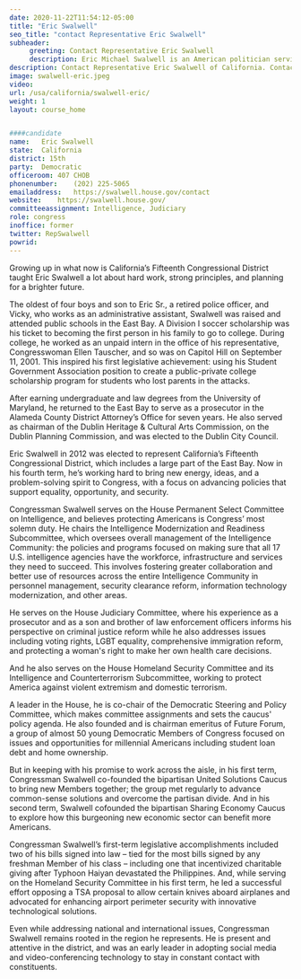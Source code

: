 ```yaml
---
date: 2020-11-22T11:54:12-05:00
title: "Eric Swalwell"
seo_title: "contact Representative Eric Swalwell"
subheader:
     greeting: Contact Representative Eric Swalwell 
     description: Eric Michael Swalwell is an American politician serving as the U.S. Representative for California's 15th congressional district since 2013. A member of the Democratic Party, his district covers most of eastern Alameda County and part of central Contra Costa County.
description: Contact Representative Eric Swalwell of California. Contact information for Eric Swalwell includes email address, phone number, and mailing address.
image: swalwell-eric.jpeg
video: 
url: /usa/california/swalwell-eric/
weight: 1
layout: course_home


####candidate
name:	Eric Swalwell
state:	California
district: 15th
party:	Democratic
officeroom:	407 CHOB
phonenumber:	(202) 225-5065
emailaddress:	https://swalwell.house.gov/contact
website:	https://swalwell.house.gov/
committeeassignment: Intelligence, Judiciary
role: congress
inoffice: former
twitter: RepSwalwell
powrid: 
---
```


Growing up in what now is California’s Fifteenth Congressional District taught Eric Swalwell a lot about hard work, strong principles, and planning for a brighter future.

The oldest of four boys and son to Eric Sr., a retired police officer, and Vicky, who works as an administrative assistant, Swalwell was raised and attended public schools in the East Bay. A Division I soccer scholarship was his ticket to becoming the first person in his family to go to college. During college, he worked as an unpaid intern in the office of his representative, Congresswoman Ellen Tauscher, and so was on Capitol Hill on September 11, 2001. This inspired his first legislative achievement: using his Student Government Association position to create a public-private college scholarship program for students who lost parents in the attacks.

After earning undergraduate and law degrees from the University of Maryland, he returned to the East Bay to serve as a prosecutor in the Alameda County District Attorney’s Office for seven years.  He also served as chairman of the Dublin Heritage & Cultural Arts Commission, on the Dublin Planning Commission, and was elected to the Dublin City Council.

Eric Swalwell in 2012 was elected to represent California’s Fifteenth Congressional District, which includes a large part of the East Bay. Now in his fourth term, he’s working hard to bring new energy, ideas, and a problem-solving spirit to Congress, with a focus on advancing policies that support equality, opportunity, and security.

Congressman Swalwell serves on the House Permanent Select Committee on Intelligence, and believes protecting Americans is Congress’ most solemn duty. He chairs the Intelligence Modernization and Readiness Subcommittee, which oversees overall management of the Intelligence Community: the policies and programs focused on making sure that all 17 U.S. intelligence agencies have the workforce, infrastructure and services they need to succeed. This involves fostering greater collaboration and better use of resources across the entire Intelligence Community in personnel management, security clearance reform, information technology modernization, and other areas.

He serves on the House Judiciary Committee, where his experience as a prosecutor and as a son and brother of law enforcement officers informs his perspective on criminal justice reform while he also addresses issues including voting rights, LGBT equality, comprehensive immigration reform, and protecting a woman's right to make her own health care decisions.

And he also serves on the House Homeland Security Committee and its Intelligence and Counterterrorism Subcommittee, working to protect America against violent extremism and domestic terrorism.

A leader in the House, he is co-chair of the Democratic Steering and Policy Committee, which makes committee assignments and sets the caucus' policy agenda. He also founded and is chairman emeritus of Future Forum, a group of almost 50 young Democratic Members of Congress focused on issues and opportunities for millennial Americans including student loan debt and home ownership.

But in keeping with his promise to work across the aisle, in his first term, Congressman Swalwell co-founded the bipartisan United Solutions Caucus to bring new Members together; the group met regularly to advance common-sense solutions and overcome the partisan divide. And in his second term, Swalwell cofounded the bipartisan Sharing Economy Caucus to explore how this burgeoning new economic sector can benefit more Americans.

Congressman Swalwell’s first-term legislative accomplishments included two of his bills signed into law – tied for the most bills signed by any freshman Member of his class – including one that incentivized charitable giving after Typhoon Haiyan devastated the Philippines. And, while serving on the Homeland Security Committee in his first term, he led a successful effort opposing a TSA proposal to allow certain knives aboard airplanes and advocated for enhancing airport perimeter security with innovative technological solutions.

Even while addressing national and international issues, Congressman Swalwell remains rooted in the region he represents. He is present and attentive in the district, and was an early leader in adopting social media and video-conferencing technology to stay in constant contact with constituents.
